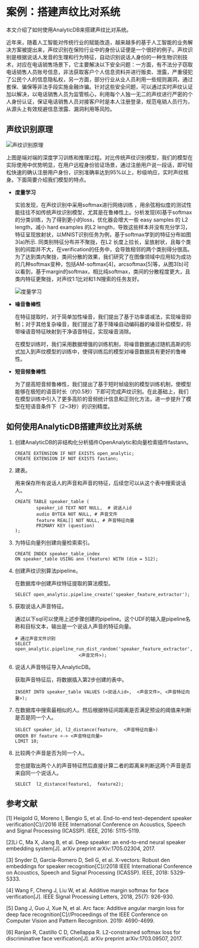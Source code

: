# 案例：搭建声纹比对系统

本文介绍了如何使用AnalyticDB来搭建声纹比对系统。

近年来，随着人工智能对传统行业的赋能改造，越来越多的基于人工智能的业务解决方案被提出来，声纹识别在保险行业中的身份认证便是一个很好的例子。声纹识别是根据说话人发音的生理和行为特征，自动识别说话人身份的一种生物识别技术，对应在电话销售场景下，它主要解决以下安全问题：一方面，有不法分子窃取电话销售人员账号信息，非法获取客户个人信息资料并进行贩卖、泄露，严重侵犯了公民个人的信息隐私权，另一方面，部分行业从业人员利用一些规则漏洞，通过套保、骗保等非法手段实施金融诈骗。针对这些安全问题，可以通过实时声纹认证加以解决，以电话销售人员为监管核心，利用每个人独一无二的声纹进行严密的个人身份认证，保证电话销售人员对接客户时是本人注册登录，规范电销人员行为，从源头上有效规避信息泄露、漏洞利用等风险。

## 声纹识别原理

![声纹识别原理](https://static-aliyun-doc.oss-accelerate.aliyuncs.com/assets/img/zh-CN/9295177951/p139932.png)

上图是端对端的深度学习训练和推理过程。对比传统声纹识别模型，我们的模型在实际使用中优势明显，在用户远程身份验证场景，通过注册用户说一段话，即可轻松快速的确认注册用户身份，识别准确率达到95%以上，秒级响应，实时声纹核身。下面简要介绍我们模型的特点。

-   **度量学习**

    实验发现，在声纹识别中采用softmax进行网络训练 ，用余弦相似度的测试性能往往不如传统声纹识别模型，尤其是在鲁棒性上。分析发现\[6\]基于softmax的分类训练，为了得到更小的loss，优化器会增大一些 easy samples 的 L2 length，减小 hard examples 的L2 length，导致这些样本并没有充分学习，特征呈现放射状，以MNIST识别任务为例，基于softmax学到的特征分布如图3\(a\)所示. 同类别特征分布并不聚拢，在L2 长度上拉长，呈放射状，且每个类别的间距并不大，在verification的任务中，会导致相邻的两个类别得分很高。为了达到类内聚拢，类间分散的效果，我们研究了在图像领域中应用较为成功的几种softmax变种，包括AM-softmax\[4\]，arcsoftmax\[5\]等，从图3\(b\)可以看到，基于margin的softmax，相比纯softmax，类间的分散程度更大，且类内特征更聚拢，对声纹1:1比对和1:N搜索的任务友好。

    ![度量学习](https://static-aliyun-doc.oss-accelerate.aliyuncs.com/assets/img/zh-CN/0395177951/p139961.png)


-   **噪音鲁棒性**

    在特征提取时，对于简单加性噪音，我们提出了基于功率谱减法，实现噪音抑制；对于其他复杂噪音，我们提出了基于降噪自动编码器的噪音补偿模型，将带噪语音特征映射到干净语音特征，实现噪音消除。

    在模型训练时，我们采用数据增强的训练机制，将噪音数据通过随机高斯的形式加入到声纹模型的训练中，使得训练后的模型对噪音数据具有更好的鲁棒性。


-   **短音频鲁棒性**

    为了提高短音频鲁棒性，我们提出了基于短时帧级别的模型训练机制，使模型能够在极短的语音时长（约0.5秒）下即可完成声纹识别。在此基础上，我们在模型训练中引入了更多高阶的音频统计信息和正则化方法，进一步提升了模型在短语音条件下（2~3秒）的识别精度。


## 如何使用AnalyticDB搭建声纹比对系统

1.  创建AnalyticDB的非结构化分析插件OpenAnalytic和向量检索插件fastann。

    ```
    CREATE EXTENSION IF NOT EXISTS open_analytic;
    CREATE EXTENSION IF NOT EXISTS fastann;
    ```

2.  建表。

    用来保存所有说话人的声音和声音的特征，后续您可以从这个表中搜索说话人。

    ```
    CREATE TABLE speaker_table (
            speaker_id TEXT NOT NULL,  # 说话人id
            audio BYTEA NOT NULL, # 声音文件
            feature REAL[] NOT NULL, # 声音特征向量
            PRIMARY KEY (question)
    );
    ```

3.  为特征向量列创建向量检索索引。

    ```
    CREATE INDEX speaker_table_index 
    ON speaker_table USING ann (feature) WITH (dim = 512);
    ```

4.  创建声纹识别算法pipeline。

    在数据库中创建声纹特征提取的算法模型。

    ```
    SELECT open_analytic.pipeline_create('speaker_feature_extractor');
    ```

5.  获取说话人声音特征。

    通过以下sql可以使用上述步骤创建的pipeline。这个UDF的输入是pipeline名称和目标文本，输出是一个说话人声音的特征向量。

    ```
    # 通过声音文件识别
    SELECT open_analytic.pipeline_run_dist_random('speaker_feature_extractor', 
                            <声音文件>);
    ```

6.  说话人声音特征导入AnalyticDB。

    获取声音特征后，将数据插入第2步创建的表中。

    ```
    INSERT INTO speaker_table VALUES (<说话人id>,  <声音文件>, <声音特征向量>);
    ```

7.  在数据库中搜索最相似的人。然后根据特征间距离是否满足预设的阈值来判断是否是同一个人。

    ```
    SELECT speaker_id, l2_distance(feature,  <声音特征向量>) 
    ORDER BY feature <-> <声音特征向量>
    LIMIT 10;
    ```

8.  比较两个声音是否为同一个人。

    您也提取出两个人的声音特征然后直接计算二者的距离来判断这两个声音是否来自同一个说话人。

    ```
    SELECT  l2_distance(feature1,  feature2);
    ```


## 参考文献

\[1\] Heigold G, Moreno I, Bengio S, et al. End-to-end text-dependent speaker verification\[C\]//2016 IEEE International Conference on Acoustics, Speech and Signal Processing \(ICASSP\). IEEE, 2016: 5115-5119.

\[2\]Li C, Ma X, Jiang B, et al. Deep speaker: an end-to-end neural speaker embedding system\[J\]. arXiv preprint arXiv:1705.02304, 2017.

\[3\] Snyder D, Garcia-Romero D, Sell G, et al. X-vectors: Robust den embeddings for speaker recognition\[C\]//2018 IEEE International Conference on Acoustics, Speech and Signal Processing \(ICASSP\). IEEE, 2018: 5329-5333.

\[4\] Wang F, Cheng J, Liu W, et al. Additive margin softmax for face verification\[J\]. IEEE Signal Processing Letters, 2018, 25\(7\): 926-930.

\[5\] Dang J, Guo J, Xue N, et al. Arc face: Additive angular margin loss for deep face recognition\[C\]//Proceedings of the IEEE Conference on Computer Vision and Pattern Recognition. 2019: 4690-4699.

\[6\] Ranjan R, Castillo C D, Chellappa R. L2-constrained softmax loss for discriminative face verification\[J\]. arXiv preprint arXiv:1703.09507, 2017.

